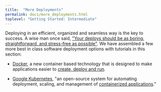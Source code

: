 ```yaml
---
title:  "More Deployments"
permalink: docs/more_deployments.html
toplevel: "Getting Started: Intermediate"
---
```


Deploying in an efficient, organized and seamless way is the key to success. A wise man once said, ["Your deploys should be as boring, straightforward, and stress-free as possible"](https://zachholman.com/posts/deploying-software). We have assembled a few more best in class software deployment options with tutorials in this section:

*  [Docker](docker.html), a new container based technology that is designed to make applications easier to [create, deploy and run](https://cloud.docker.com).

*  [Google Kubernetes](kubernetes.html), "an open-source system for automating deployment, scaling, and management of [containerized applications](http://kubernetes.io/)."
